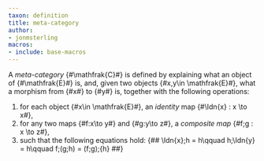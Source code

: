 ```yaml
---
taxon: definition
title: meta-category
author:
- jonmsterling
macros:
- include: base-macros
---
```


A *meta-category* {#\mathfrak{C}#} is defined by explaining what
an object of {#\mathfrak{E}#} is, and, given two objects {#x,y\in \mathfrak{E}#},
what a morphism from {#x#} to {#y#} is, together with the following operations:

1. for each object {#x\in \mathfrak{E}#}, an *identity* map {#\Idn{x} : x \to x#},
2. for any two maps {#f:x\to y#} and {#g:y\to z#}, a *composite map* {#f;g : x \to z#},
3. such that the following equations hold:
{##
  \Idn{x};h = h\qquad
  h;\Idn{y} = h\qquad
  f;(g;h) = (f;g);{h}
##}
